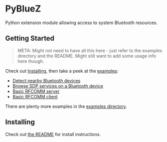 # PyBlueZ #

Python extension module allowing access to system Bluetooth resources.


## Getting Started ##

> META: Might not need to have all this here - just refer to the examples
> directory and the README. Might still want to add some usage info here
> though.

Check out [Installing][sec install], then take a peek at the
[examples][ex simple]:

[sec install]: #installing
[ex simple]: https://github.com/karulis/pybluez/tree/master/examples/simple

- [Detect nearby Bluetooth devices][ex inquiry]
- [Browse SDP services on a Bluetooth device][ex sdp-browse]
- [Basic RFCOMM server][ex rfcomm-server]
- [Basic RFCOMM client][ex rfcomm-client]

[ex inquiry]: https://github.com/karulis/pybluez/blob/master/examples/simple/inquiry.py
[ex sdp-browse]: https://github.com/karulis/pybluez/blob/master/examples/simple/sdp-browse.py
[ex rfcomm-server]: https://github.com/karulis/pybluez/blob/master/examples/simple/rfcomm-server.py
[ex rfcomm-client]: https://github.com/karulis/pybluez/blob/master/examples/simple/rfcomm-client.py

There are plenty more examples in the [examples directory][ex all].

[ex all]: https://github.com/karulis/pybluez/tree/master/examples


## Installing ##

Check out [the README][readme] for install instructions.

[readme]: https://github.com/karulis/pybluez#readme
